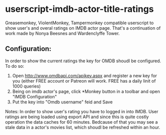 # userscript-imdb-actor-title-ratings

Greasemonkey, ViolentMonkey, Tampermonkey compatible userscript to show user's and overal ratings on IMDB actor page. That's a continuation of work made by Nonya Beesnes and Wardenclyffe Tower.

Configuration:
-------------

In order to show the current ratings the key for OMDB shoudl be configured. To do so:

1. Open http://www.omdbapi.com/apikey.aspx and register a new key for you (either FREE account or Patreon will work. FREE has a daily linit of 1000 queries)
2. Being on imdb actor's page, click *Monkey button in a toolbar and open "IMDB Configuration"
3. Put the key into "Omdb username" feid and Save

Notes: In order to show user's rating you have to logged in into IMDB. User ratings are being loaded using export API and since this is quite costly operation the data caches for 60 minutes. Bedcause of that you may see a stale data in a actor's movies list, which shoudl be refreshed within an hour.